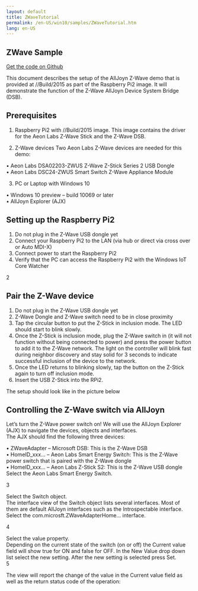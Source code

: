 ```yaml
---
layout: default
title: ZWaveTutorial
permalink: /en-US/win10/samples/ZWaveTutorial.htm
lang: en-US
---
```


## ZWave Sample

[Get the code on Github](https://github.com/ms-iot/samples/blob/develop/AllJoyn/AllJoynZWaveDemo/ZWaveAdapter.zip?raw=true)

This document describes the setup of the AllJoyn Z-Wave demo that is provided at //Build/2015 as part of the Raspberry Pi2 image. It will demonstrate the function of the Z-Wave AllJoyn Device System Bridge (DSB). 

## Prerequisites

1. Raspberry Pi2 with //Build/2015 image. This image contains the driver for the Aeon Labs Z-Wave Stick and the Z-Wave DSB.   

2. Z-Wave devices  Two Aeon Labs Z-Wave devices are needed for this demo: 

  • Aeon Labs DSA02203-ZWUS Z-Wave Z-Stick Series 2 USB Dongle  
  • Aeon Labs DSC24-ZWUS Smart Switch Z-Wave Appliance Module   

3. PC or Laptop with Windows 10   

  • Windows 10 preview – build 10069 or later  
  • AllJoyn Explorer (AJX) 

## Setting up the Raspberry Pi2   

1. Do not plug in the Z-Wave USB dongle yet  
2. Connect your Raspberry Pi2 to the LAN (via hub or direct via cross over or Auto MDI-X)  
3. Connect power to start the Raspberry Pi2  
4. Verify that the PC can access the Raspberry Pi2 with the Windows IoT Core Watcher   


2  
  
## Pair the Z-Wave device  

1. Do not plug in the Z-Wave USB dongle yet  
2. Z-Wave Dongle and Z-Wave switch need to be in close proximity  
3. Tap the circular button to put the Z-Stick in inclusion mode.  The LED should start to blink slowly.   
4. Once the Z-Stick is inclusion mode, plug the Z-Wave switch in (it will not function without being connected to power) and press the power button to add it to the Z-Wave network.  The light on  the controller will blink fast during neighbor discovery and stay solid for 3 seconds to indicate successful inclusion of the device to the network.  
5. Once the LED returns to blinking slowly, tap the button on the Z-Stick again to turn off inclusion mode.  
6. Insert the USB Z-Stick into the RPi2.  

The setup should look like in the picture below  
  
  
## Controlling the Z-Wave switch via AllJoyn  

Let’s turn the Z-Wave power switch on! We will use the AllJoyn Explorer (AJX) to navigate the devices, objects and interfaces.    
The AJX should find the following three devices:  

• ZWaveAdapter  – Microsoft DSB: This is the Z-Wave DSB   
• HomeID_xxx…  – Aeon Labs Smart Energy Switch: This is the Z-Wave power switch that is paired with the Z-Wave dongle  
• HomeID_xxx…  – Aeon Labs Z-Stick S2: This is the Z-Wave USB dongle  Select the Aeon Labs Smart Energy Switch.  

3  
  
  
Select the Switch object.  
  The interface view of the Switch object lists several interfaces. Most of them are default AllJoyn interfaces such as the Introspectable interface. Select the com.microsft.ZWaveAdapterHome… interface.  


4  
  
  
Select the value property.  
  Depending on the current state of the switch (on or off) the Current value field will show true for ON and false for OFF. In the New Value drop down list select the new setting. After the new setting is selected press Set.  
5  
  
  The view will report the change of the value in the Current value field as well as the return status code of the operation:
  
